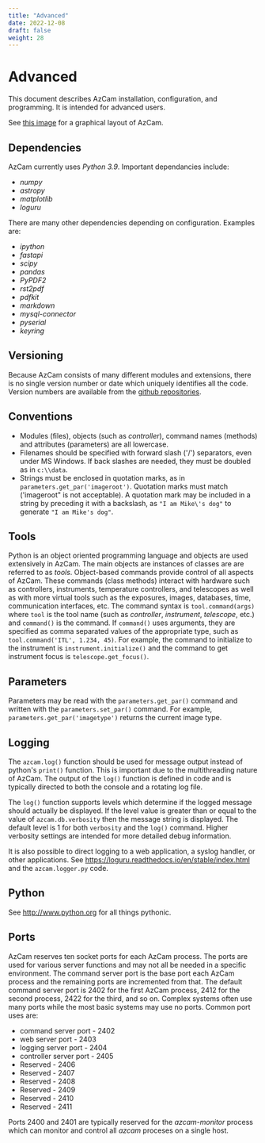 ```yaml
---
title: "Advanced"
date: 2022-12-08
draft: false
weight: 28
---
```


# Advanced

This document describes AzCam installation, configuration, and programming. It is intended 
for advanced users.

See [this image](azcamarchitecture.jpg) for a graphical layout of AzCam.

## Dependencies
AzCam currently uses *Python 3.9*. Important dependancies include:

  * *numpy*
  * *astropy*
  * *matplotlib*
  * *loguru*

There are many other dependencies depending on configuration. Examples are:

  * *ipython*
  * *fastapi*
  * *scipy*
  * *pandas*
  * *PyPDF2*
  * *rst2pdf*
  * *pdfkit*
  * *markdown*
  * *mysql-connector*
  * *pyserial*
  * *keyring*

## Versioning
Because AzCam consists of many different modules and extensions, there is no single version 
number or date which uniquely identifies all the code. Version numbers are available from the [github repositories](https://github.com/mplesser).

## Conventions
 * Modules (files), objects (such as *controller*), command names (methods) and attributes (parameters) are all lowercase.
 * Filenames should be specified with forward slash ('/') separators, even under MS Windows. If back slashes are needed, they must be doubled as in `c:\\data`.
 * Strings must be enclosed in quotation marks, as in `parameters.get_par('imageroot')`. Quotation marks must match ('imageroot" is not acceptable). A quotation mark may be included in a string by preceding it with a backslash, as `"I am Mike\'s dog"` to generate `"I am Mike's dog"`.

## Tools
Python is an object oriented programming language and objects are used extensively in AzCam. The main objects are instances of classes are are referred to as *tools*. Object-based commands provide control of all aspects of AzCam. These commands (class methods) interact with hardware such as controllers, instruments, temperature controllers, and telescopes as well as with more virtual tools such as the exposures, images, databases, time, communication interfaces, etc. The command syntax is `tool.command(args)` where `tool` is the tool name (such as *controller*, *instrument*, *telescope*, etc.) and `command()` is the command. If `command()` uses arguments, they are specified as comma separated values of the appropriate type, such as `tool.command('ITL', 1.234, 45)`. For example, the command to initialize to the instrument is `instrument.initialize()` and the command to get instrument focus is `telescope.get_focus()`.

## Parameters
Parameters may be read with the `parameters.get_par()` command and written with the `parameters.set_par()` command. For example, `parameters.get_par('imagetype')` returns the current image type.

## Logging
The `azcam.log()` function should be used for message output instead of python's `print()` function. This is important due to the multithreading nature of AzCam.  The output of the `log()` function is defined in code and is typically directed to both the console and a rotating log file.

The `log()` function supports levels which determine if the logged message should actually be displayed. If the level value is greater than or equal to the value of `azcam.db.verbosity` then the message string is displayed. The default level is 1 for both `verbosity` and the `log()` command. Higher verbosity settings are intended for more detailed debug information.

It is also possible to direct logging to a web application, a syslog handler, or other applications. See https://loguru.readthedocs.io/en/stable/index.html and the `azcam.logger.py` code.
 
## Python
See http://www.python.org for all things pythonic.

## Ports
AzCam reserves ten socket ports for each AzCam process. The ports are used for various
server functions and may not all be needed in a specific environment. The command server port is the base port each AzCam process and the remaining ports are incremented from that. The default command server port is 2402 for the first AzCam process, 2412 for the second process, 2422 for the third, and so on. Complex systems often use many ports while the most basic systems may use no ports. Common port uses are:

  * command server port - 2402
  * web server port - 2403
  * logging server port - 2404
  * controller server port - 2405
  * Reserved - 2406
  * Reserved - 2407
  * Reserved - 2408
  * Reserved - 2409
  * Reserved - 2410
  * Reserved - 2411

Ports 2400 and 2401 are typically reserved for the *azcam-monitor* process which can monitor and control all *azcam* proceses on a single host.